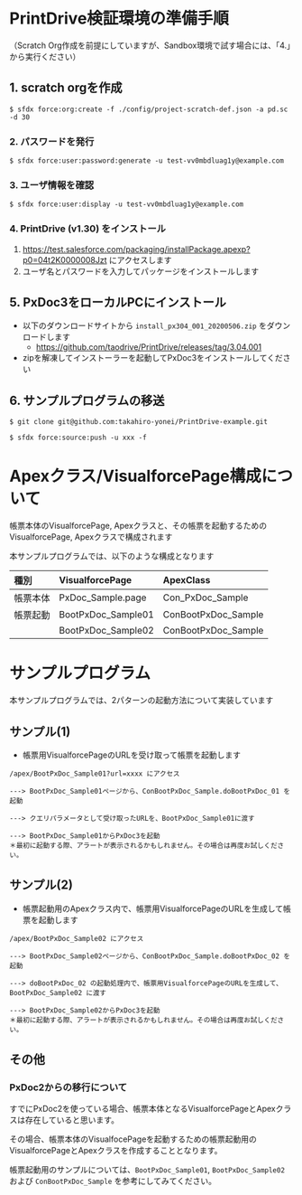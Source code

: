 # PrintDrive検証環境の準備手順

（Scratch Org作成を前提にしていますが、Sandbox環境で試す場合には、「4.」から実行ください）

## 1. scratch orgを作成

```
$ sfdx force:org:create -f ./config/project-scratch-def.json -a pd.sc -d 30
```

### 2. パスワードを発行

```
$ sfdx force:user:password:generate -u test-vv0mbdluag1y@example.com
```

### 3. ユーザ情報を確認

```
$ sfdx force:user:display -u test-vv0mbdluag1y@example.com
```

### 4. PrintDrive (v1.30) をインストール

1. https://test.salesforce.com/packaging/installPackage.apexp?p0=04t2K0000008Jzt にアクセスします
2. ユーザ名とパスワードを入力してパッケージをインストールします


## 5. PxDoc3をローカルPCにインストール

* 以下のダウンロードサイトから `install_px304_001_20200506.zip` をダウンロードします
    * https://github.com/taodrive/PrintDrive/releases/tag/3.04.001
* zipを解凍してインストーラーを起動してPxDoc3をインストールしてください

## 6. サンプルプログラムの移送

```
$ git clone git@github.com:takahiro-yonei/PrintDrive-example.git

$ sfdx force:source:push -u xxx -f
```


# Apexクラス/VisualforcePage構成について

帳票本体のVisualforcePage, Apexクラスと、その帳票を起動するためのVisualforcePage, Apexクラスで構成されます

本サンプルプログラムでは、以下のような構成となります

|種別|VisualforcePage|ApexClass|
|:--|:--|:--|
|帳票本体|PxDoc_Sample.page|Con_PxDoc_Sample|
|帳票起動|BootPxDoc_Sample01|ConBootPxDoc_Sample|
||BootPxDoc_Sample02|ConBootPxDoc_Sample|

# サンプルプログラム

本サンプルプログラムでは、2パターンの起動方法について実装しています

## サンプル(1)

* 帳票用VisualforcePageのURLを受け取って帳票を起動します

```
/apex/BootPxDoc_Sample01?url=xxxx にアクセス

---> BootPxDoc_Sample01ページから、ConBootPxDoc_Sample.doBootPxDoc_01 を起動

---> クエリパラメータとして受け取ったURLを、BootPxDoc_Sample01に渡す

---> BootPxDoc_Sample01からPxDoc3を起動
＊最初に起動する際、アラートが表示されるかもしれません。その場合は再度お試しください。
```

## サンプル(2)

* 帳票起動用のApexクラス内で、帳票用VisualforcePageのURLを生成して帳票を起動します

```
/apex/BootPxDoc_Sample02 にアクセス

---> BootPxDoc_Sample02ページから、ConBootPxDoc_Sample.doBootPxDoc_02 を起動

---> doBootPxDoc_02 の起動処理内で、帳票用VisualforcePageのURLを生成して、BootPxDoc_Sample02 に渡す

---> BootPxDoc_Sample02からPxDoc3を起動
＊最初に起動する際、アラートが表示されるかもしれません。その場合は再度お試しください。
```

## その他

### PxDoc2からの移行について

すでにPxDoc2を使っている場合、帳票本体となるVisualforcePageとApexクラスは存在していると思います。

その場合、帳票本体のVisualfocePageを起動するための帳票起動用のVisualforcePageとApexクラスを作成することとなります。

帳票起動用のサンプルについては、`BootPxDoc_Sample01`, `BootPxDoc_Sample02` および `ConBootPxDoc_Sample` を参考にしてみてください。
